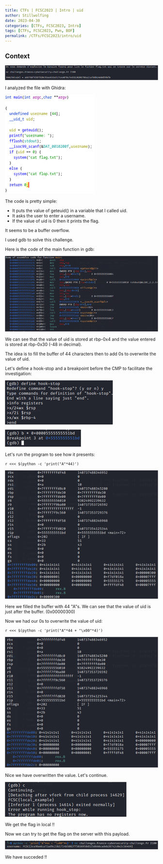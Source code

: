 ```yaml
---
title: CTFs | FCSC2023 | Intro | uid
author: Stillwolfing
date: 2023-04-30
categories: [CTFs, FCSC2023, Intro]
tags: [CTFs, FCSC2023, Pwn, BOF]
permalink: /CTFs/FCSC2023/intro/uid
---
```


## Context

![context](/assets/img/CTFs/FCSC2023/Intro/uid/context.png)

I analyzed the file with Ghidra:

![code](/assets/img/CTFs/FCSC2023/Intro/uid/code_uid.png)

The code is pretty simple:
- It puts the value of geteuid() in a variable that I called uid.
- It asks the user to enter a username.
- If the value of uid is 0 then it prints the flag.


It seems to be a buffer overflow.

I used gdb to solve this challenge.

Here is the code of the main function in gdb:

![gdb_code](/assets/img/CTFs/FCSC2023/Intro/uid/gdb_code_main.png)

We can see that the value of uid is stored at rbp-0x4 and the value entered is stored at rbp-0x30 (-48 in decimal).

The idea is to fill the buffer of 44 characters then to add 0s to overwrite the value of uid.

Let's define a hook-stop and a breakpoint before the CMP to facilitate the investigation:

![hook-stop](/assets/img/CTFs/FCSC2023/Intro/uid/hook-stop.png)

![breakpoint](/assets/img/CTFs/FCSC2023/Intro/uid/breakpoint_main.png)

Let's run the program to see how it presents:

```
r <<< $(python -c 'print("A"*44)')
```

![first_try](/assets/img/CTFs/FCSC2023/Intro/uid/A-44.png)

Here we filled the buffer with 44 "A"s.
We can see that the value of uid is just after the buffer. (0x00000300)

Now we had our 0s to overwrite the value of uid:

```
r <<< $(python -c 'print("A"*44 + "\x00"*4)')
```

![payload](/assets/img/CTFs/FCSC2023/Intro/uid/A-44%2B0-4.png)

Nice we have overwritten the value. Let's continue.

![local_flag](/assets/img/CTFs/FCSC2023/Intro/uid/local_flag.png)

We get the flag in local !!

Now we can try to get the flag on the server with this payload.

![flag](/assets/img/CTFs/FCSC2023/Intro/uid/flag.png)

We have succeded !!

